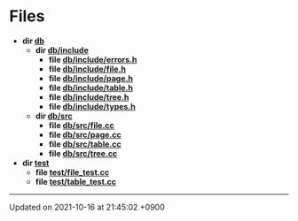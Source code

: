 

# Files




* **dir [db](/Files/db#dir-db)** 
    * **dir [db/include](/Files/db/include#dir-db/include)** 
        * **file [db/include/errors.h](/Files/db/include/errors.h#file-errors.h)** 
        * **file [db/include/file.h](/Files/db/include/file.h#file-file.h)** 
        * **file [db/include/page.h](/Files/db/include/page.h#file-page.h)** 
        * **file [db/include/table.h](/Files/db/include/table.h#file-table.h)** 
        * **file [db/include/tree.h](/Files/db/include/tree.h#file-tree.h)** 
        * **file [db/include/types.h](/Files/db/include/types.h#file-types.h)** 
    * **dir [db/src](/Files/db/src#dir-db/src)** 
        * **file [db/src/file.cc](/Files/db/src/file.cc#file-file.cc)** 
        * **file [db/src/page.cc](/Files/db/src/page.cc#file-page.cc)** 
        * **file [db/src/table.cc](/Files/db/src/table.cc#file-table.cc)** 
        * **file [db/src/tree.cc](/Files/db/src/tree.cc#file-tree.cc)** 
* **dir [test](/Files/test#dir-test)** 
    * **file [test/file_test.cc](/Files/test/file_test.cc#file-file-test.cc)** 
    * **file [test/table_test.cc](/Files/test/table_test.cc#file-table-test.cc)** 



-------------------------------

Updated on 2021-10-16 at 21:45:02 +0900
